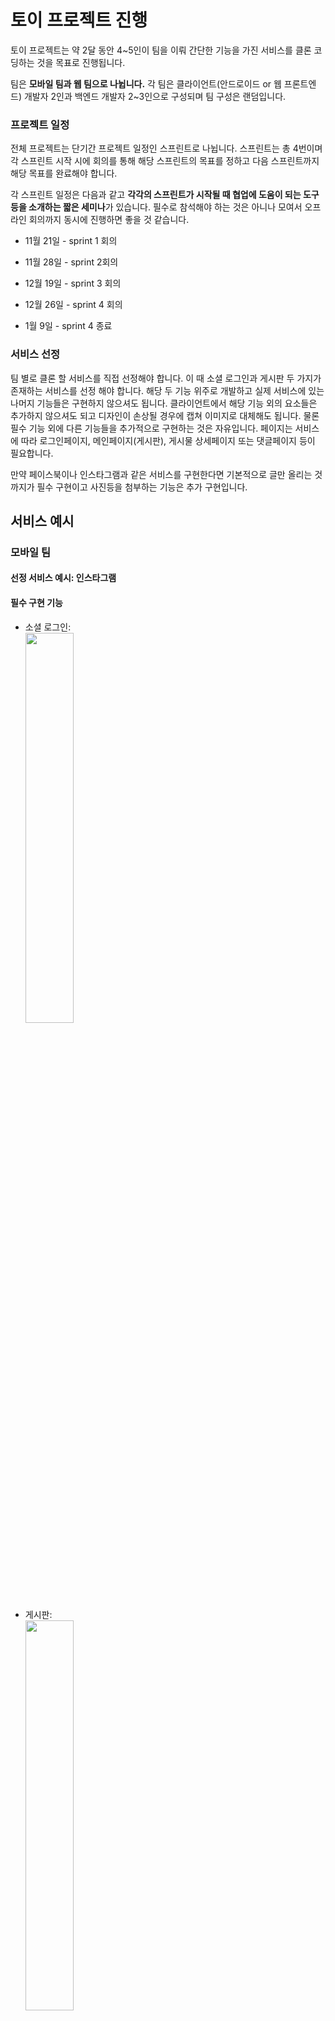 # 토이 프로젝트 진행

토이 프로젝트는 약 2달 동안 4~5인이 팀을 이뤄 간단한 기능을 가진 서비스를 클론 코딩하는 것을 목표로 진행됩니다.

팀은 **모바일 팀과 웹 팀으로 나뉩니다.** 각 팀은 클라이언트(안드로이드 or 웹 프론트엔드) 개발자 2인과 백엔드 개발자 2~3인으로 구성되며 팀 구성은 랜덤입니다.

### 프로젝트 일정

전체 프로젝트는 단기간 프로젝트 일정인 스프린트로 나뉩니다. 스프린트는 총 4번이며 각 스프린트 시작 시에 회의를 통해 해당 스프린트의 목표를 정하고 다음 스프린트까지 해당 목표를 완료해야 합니다.

각 스프린트 일정은 다음과 같고 **각각의 스프린트가 시작될 때 협업에 도움이 되는 도구 등을 소개하는 짧은 세미나**가 있습니다. 필수로 참석해야 하는 것은 아니나 모여서 오프라인 회의까지 동시에 진행하면 좋을 것 같습니다.

- 11월 21일 - sprint 1 회의

- 11월 28일 - sprint 2회의

- 12월 19일 - sprint 3 회의

- 12월 26일 - sprint 4 회의

-  1월    9일 - sprint 4 종료

### 서비스 선정

팀 별로 클론 할 서비스를 직접 선정해야 합니다. 이 때 소셜 로그인과 게시판 두 가지가 존재하는 서비스를 선정 해야 합니다.
해당 두 기능 위주로 개발하고 실제 서비스에 있는 나머지 기능들은 구현하지 않으셔도 됩니다. 클라이언트에서 해당 기능 외의 요소들은 추가하지 않으셔도 되고 디자인이 손상될 경우에 캡쳐 이미지로 대체해도 됩니다. 물론 필수 기능 외에 다른 기능들을 추가적으로 구현하는 것은 자유입니다.
페이지는 서비스에 따라 로그인페이지, 메인페이지(게시판), 게시물 상세페이지 또는 댓글페이지 등이 필요합니다.

만약 페이스북이나 인스타그램과 같은 서비스를 구현한다면 기본적으로 글만 올리는 것 까지가 필수 구현이고 사진등을 첨부하는 기능은 추가 구현입니다.

## 서비스 예시

### 모바일 팀

#### 선정 서비스 예시: 인스타그램
#### 필수 구현 기능
- 소셜 로그인:<br>  <img src = "https://user-images.githubusercontent.com/48513130/99142588-cad8f500-2699-11eb-82c8-5f4d4b16eb12.jpeg" width="40%" height="40%">
- 게시판: <br><img src = "https://user-images.githubusercontent.com/48513130/99142592-d0ced600-2699-11eb-9708-3888891cc43c.jpeg" width="40%" height="40%"><br>이 경우 사진 업로드는 필수 구현은 아니라서 mock 이미지로 대체 가능합니다.
- 댓글 페이지(상세 페이지): <br><img src = "https://user-images.githubusercontent.com/48513130/99143034-c0b8f580-269d-11eb-9219-40de22d58d21.jpeg" width="40%" height="40%">

### 웹 팀

#### 선정 서비스 예시: stackoverflow
- 소셜 로그인:<br><img width="1309" alt="스크린샷 2020-11-14 오후 5 25 49" src="https://user-images.githubusercontent.com/48513130/99143169-bba87600-269e-11eb-8532-aef72eda8854.png">
- 게시판: <br><img width="1365" alt="스크린샷 2020-11-14 오후 5 26 40" src="https://user-images.githubusercontent.com/48513130/99143170-c236ed80-269e-11eb-8619-6e318cc1a926.png">
- 상세 페이지(댓글 페이지): <br> <img width="1365" alt="스크린샷 2020-11-14 오후 5 26 56" src="https://user-images.githubusercontent.com/48513130/99143159-a6cbe280-269e-11eb-96f7-73cc708c866a.png">



### Slack 링크
토이 프로젝트 팀 별 진행과 공지는 슬랙으로 진행될 예정이므로 아래 링크를 통해 참여해 주시기 바랍니다.
슬랙을 통해 소통해주셔야 세미나 진행자들이 틈틈이 확인하고 도움을 줄 수 있으므로 따로 카톡방 등을 파서 소통하지 마시고 슬랙을 통해 소통해주시기 바랍니다.

[https://join.slack.com/t/wafflestudio1-l3f6523/shared_invite/zt-j4d9emgl-SZJ3TI2f6AUhgtg8~4zGVQ](https://join.slack.com/t/wafflestudio1-l3f6523/shared_invite/zt-j4d9emgl-SZJ3TI2f6AUhgtg8~4zGVQ)

